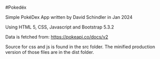 #Pokedéx

Simple PokéDex App written by David Schindler in Jan 2024

Using HTML 5, CSS, Javascript and Bootstrap 5.3.2

Data is fetched from: https://pokeapi.co/docs/v2

Source for css and js is found in the src folder. 
The minified production version of those files are in the dist folder.